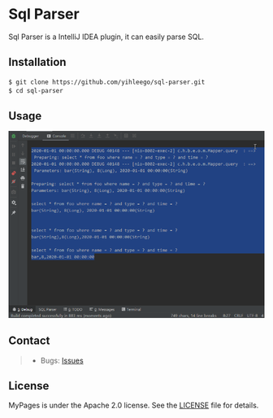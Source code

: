 # Sql Parser

Sql Parser is a IntelliJ IDEA plugin, it can easily parse SQL.

## Installation

```bash
$ git clone https://github.com/yihleego/sql-parser.git
$ cd sql-parser
```

## Usage

<img src="https://github.com/yihleego/sql-parser/blob/master/images/sp.gif" alt="Sql Parser"/>

## Contact

> * Bugs: [Issues](https://github.com/yihleego/sql-parser/issues)

## License
MyPages is under the Apache 2.0 license. See the [LICENSE](https://github.com/yihleego/sql-parser/blob/master/LICENSE.txt) file for details.

